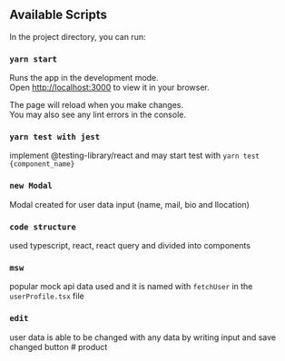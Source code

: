 ## Available Scripts

In the project directory, you can run:

### `yarn start`

Runs the app in the development mode.\
Open [http://localhost:3000](http://localhost:3000) to view it in your browser.

The page will reload when you make changes.\
You may also see any lint errors in the console.

### `yarn test with jest`

implement @testing-library/react and may start test with `yarn test {component_name}`

### `new Modal`

Modal created for user data input (name, mail, bio and llocation)

### `code structure`

used typescript, react, react query and divided into components

### `msw`

popular mock api data used and it is named with `fetchUser` in the `userProfile.tsx` file

### `edit`

user data is able to be changed with any data by writing input and save changed button
#   p r o d u c t  
 